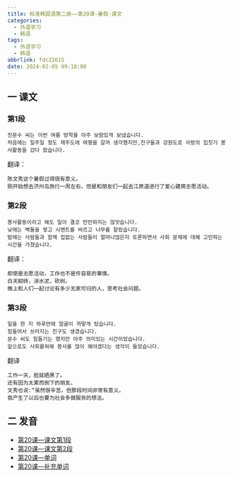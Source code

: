 ```yaml
---
title: 标准韩国语第二册——第20课-暑假-课文
categories:
  - 外语学习
  - 韩语
tags:
  - 外语学习
  - 韩语
abbrlink: fdc22615
date: 2024-02-05 09:18:08
---
```

## 一 课文

### 第1段

```
진문수 씨는 이번 여름 방학을 아주 보람있게 보냈습니다.
처음에는 일주일 정도 제주도에 여행을 갈까 생각했지만,친구들과 강원도로 사랑의 집짓기 봉사활동을 갔다 왔습니다.
```

<!--more-->

翻译：

```
陈文秀这个暑假过得很有意义。
刚开始想去济州岛旅行一周左右，但是和朋友们一起去江原道进行了爱心建房志愿活动。
```

### 第2段

```
봉사활동이라고 해도 일이 결코 만만하지는 않앗습니다.
낮에는 벽돌을 쌓고 시멘트를 바르고 나무를 잘랐습니다.
밤에는 사람들과 함께 집없는 사람들이 얼마나많은지 토론하면서 사회 문제에 대해 고민하는 시간을 가졌습니다.
```

翻译：

```
即使是志愿活动，工作也不是件容易的事情。
白天砌砖，涂水泥，砍树。
晚上和人们一起讨论有多少无家可归的人，思考社会问题。
```

### 第3段

```
일을 한 지 하루만에 얼굴이 까맣게 탔습니다.
힘들어서 쓰러지는 친구도 생겼습니다.
문수 씨도 힘들기는 했지만 아주 의미있는 시간이었습니다.
앞으로도 사회를워해 봉사를 많이 해야겠다는 생각이 들었습니다.
```

翻译

```
工作一天，脸就晒黑了。
还有因为太累而倒下的朋友。
文秀也说:“虽然很辛苦，但那段时间非常有意义。
我产生了以后也要为社会多做服务的想法。
```

## 二 发音

* [第20课—课文第1段][1]
* [第20课—课文第2段][2]
* [第20课—单词][3]
* [第20课—补充单词][4]



[1]:https://active.clewm.net/AJue3M?qrurl=http://qr31.cn/AJue3M&gtype=1&key=b612e17d9509cfd6005196464a63b2bdc9a4e8a299
[2]:https://active.clewm.net/Fku2Pd?qrurl=http://qr31.cn/Fku2Pd&gtype=1&key=cc9bd17157084b41e0519689f99d1ca187ffa20360
[3]:https://active.clewm.net/ErFvD6?qrurl=http://qr31.cn/ErFvD6&gtype=1&key=757ce17130e63351d051966595d4116954b0e32382
[4]:https://active.clewm.net/E9fCIb?qrurl=http://qr31.cn/E9fCIb&gtype=1&key=bb00917a4696d1f2305196bf5c36217f93ec7b8405